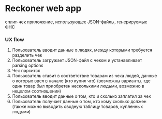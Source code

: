 # Reckoner web app

сплит-чек приложение, использующее JSON-файлы, генерируемые ФНС



### UX flow

1. Пользователь вводит данные о людях, между которыми требуется разделить чек
2. Пользователь загружает JSON-файл с чеком и устанавливает parsing options
3. Чек парсится
4. Пользователь ставит в соответствие товарам из чека людей, данные о которых ввел в начале (кто купил что) (возможны варианты, где один товар был приобретен несколькими людьми, возможно в нецелом соотношении)
5. Пользователь вводит данные о том, кто и сколько заплатил за чек
6. Пользователь получает данные о том, кто кому сколько должен (также можно выводить сводную таблицу товаров, купленных людьми)